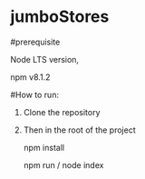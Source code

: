 # jumboStores

#prerequisite

Node LTS version,

npm v8.1.2

#How to run:
1. Clone the repository

2. Then in the root of the project

    npm install
    
    npm run / node index
